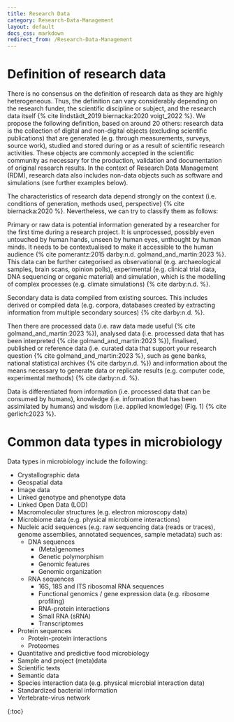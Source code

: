 ```yaml
---
title: Research Data
category: Research-Data-Management
layout: default
docs_css: markdown
redirect_from: /Research-Data-Management
---
```


# Definition of research data
There is no consensus on the definition of research data as they are highly heterogeneous. Thus, the definition can vary considerably depending on the research funder, the scientific discipline or subject, and the research data itself {% cite lindstädt_2019 biernacka:2020 voigt_2022 %}. We propose the following definition, based on around 20 others: research data is the collection of digital and non-digital objects (excluding scientific publications) that are generated (e.g. through measurements, surveys, source work), studied and stored during or as a result of scientific research activities. These objects are commonly accepted in the scientific community as necessary for the production, validation and documentation of original research results. In the context of Research Data Management (RDM), research data also includes non-data objects such as software and simulations (see further examples below).

The characteristics of research data depend strongly on the context (i.e. conditions of generation, methods used, perspective) {% cite biernacka:2020 %}. Nevertheless, we can try to classify them as follows:

Primary or raw data is potential information generated by a researcher for the first time during a research project. It is unprocessed, possibly even untouched by human hands, unseen by human eyes, unthought by human minds. It needs to be contextualised to make it accessible to the human audience {% cite pomerantz:2015 darby:n.d. golmand_and_martin:2023 %}. This data can be further categorised as observational (e.g. archaeological samples, brain scans, opinion polls), experimental (e.g. clinical trial data, DNA sequencing or organic material) and simulation, which is the modelling of complex processes (e.g. climate simulations) {% cite darby:n.d. %}.

Secondary data is data compiled from existing sources. This includes derived or compiled data (e.g. corpora, databases created by extracting information from multiple secondary sources) {% cite darby:n.d. %}. 

Then there are processed data (i.e. raw data made useful {% cite golmand_and_martin:2023 %}), analysed data (i.e. processed data that has been interpreted {% cite golmand_and_martin:2023 %}), finalised, published or reference data (i.e. curated data that support your research question  {% cite golmand_and_martin:2023 %}, such as gene banks, national statistical archives {% cite darby:n.d. %}) and information about the means necessary to generate data or replicate results (e.g. computer code, experimental methods) {% cite darby:n.d. %}.

Data is differentiated from information (i.e. processed data that can be consumed by humans), knowledge (i.e. information that has been assimilated by humans) and wisdom (i.e. applied knowledge) (Fig. 1) {% cite gerlich:2023 %}. 

# Common data types in microbiology
Data types in microbiology include the following:
* Crystallographic data
* Geospatial data
* Image data
* Linked genotype and phenotype data
* Linked Open Data (LOD)
* Macromolecular structures (e.g. electron microscopy data)
* Microbiome data (e.g. physical microbiome interactions)
* Nucleic acid sequences (e.g. raw sequencing data (reads or traces), genome assemblies, annotated sequences, sample metadata) such as:
  * DNA sequences
    * (Meta)genomes
    * Genetic polymorphism
    * Genomic features
    * Genomic organization
  * RNA sequences
    * 16S, 18S and ITS ribosomal RNA sequences
    * Functional genomics / gene expression data (e.g. ribosome profiling)
    * RNA-protein interactions
    * Small RNA (sRNA)
    * Transcriptomes
* Protein sequences
  * Protein-protein interactions
  * Proteomes
* Quantitative and predictive food microbiology
* Sample and project (meta)data
* Scientific texts
* Semantic data
* Species interaction data (e.g. physical microbial interaction data)
* Standardized bacterial information
* Vertebrate-virus network

{:toc}

